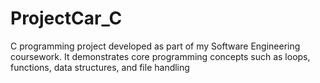 # ProjectCar_C
C programming project developed as part of my Software Engineering coursework. It demonstrates core programming concepts such as loops, functions, data structures, and file handling
